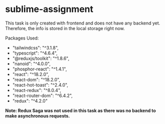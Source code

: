 # sublime-assignment

This task is only created with frontend and does not have any backend yet. Therefore, the info is stored in the local storage right now.

Packages Used:
-  "tailwindcss": "^3.1.8",
-  "typescript": "^4.6.4",
-  "@reduxjs/toolkit": "^1.8.6",
-  "nanoid": "^4.0.0",
-  "phosphor-react": "^1.4.1",
-  "react": "^18.2.0",
-  "react-dom": "^18.2.0",
-  "react-hot-toast": "^2.4.0",
-  "react-redux": "^8.0.4",
-  "react-router-dom": "^6.4.2",
-  "redux": "^4.2.0"
    

**Note: Redux Saga was not used in this task as there was no backend to make asynchronous requests.**
